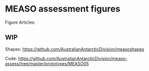 
<!-- README.md is generated from README.Rmd. Please edit that file -->

# MEASO assessment figures

Figure Articles:

## WIP

Shapes: <https://github.com/AustralianAntarcticDivision/measoshapes>

Code:
<https://github.com/AustralianAntarcticDivision/measo-assess/tree/master/prototypes/MEASO05>
